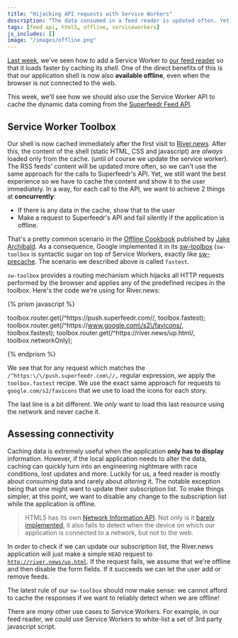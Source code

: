 ```yaml
---
title: "Hijacking API requests with Service Workers"
description: "The data consumed in a feed reader is updated often. Yet, for the best experience, we want to also serve the cached data."
tags: [feed api, html5, offline, serviceworkers]
js_includes: []
image: "/images/offline.png"
---
```


[Last week](/service-workers/), we've seen how to add a Service Worker to [our feed reader](https://river.news/) so that it loads faster by caching its *shell*. One of the direct benefits of this is that our application shell is now also **available offline**, even when the browser is not connected to the web.

This week, we'll see how we should also use the Service Worker API to cache the dynamic data coming from the [Superfeedr Feed API](https://superfeedr.com/).

## Service Worker Toolbox

Our shell is now cached immediately after the first visit to [River.news](https://river.news). After this, the content of the shell (static HTML, CSS and javascript) are *always* loaded only from the cache. (until of course we update the service worker).
The RSS feeds' content will be updated more often, so we can't use the same approach for the calls to Superfeedr's API. Yet, we still want the best experience so we have to cache the content and show it to the user immediately. In a way, for each call to the API, we want to achieve 2 things at **concurrently**:

* If there is any data in the cache, show that to the user
* Make a request to Superfeedr's API and fail silently if the application is offline.

That's a pretty common scenario in the [Offline Cookbook](https://jakearchibald.com/2014/offline-cookbook/) published by [Jake Archibald](https://twitter.com/jaffathecake). As a consequence, Google implemented it in its [sw-toolbox](https://github.com/GoogleChrome/sw-toolbox) (`sw-toolbox` is syntactic sugar on top of Service Workers, exactly like [sw-precache](https://github.com/GoogleChrome/sw-precache). The scenario we described above is called `fastest`.

`sw-toolbox` provides a routing mechanism which hijacks all HTTP requests performed by the browser and applies any of the predefined recipes in the toolbox. Here's the code we're using for River.news:

{% prism javascript %}

toolbox.router.get(/^https:\/\/push.superfeedr.com\//, toolbox.fastest);
toolbox.router.get(/^https:\/\/www.google.com\/s2\/favicons/, toolbox.fastest);
toolbox.router.get(/^https:\/\/river.news\/up.html/, toolbox.networkOnly);

{% endprism %}

We see that for any request which matches the `/^https:\/\/push.superfeedr.com\//,` regular expression, we apply the `toolbox.fastest` recipe. We use the exact same approach for requests to `google.com/s2/favicons` that we use to load the icons for each story.

The last line is a bit different. We *only* want to load this last resource using the network and never cache it.

## Assessing connectivity

Caching data is extremely useful when the application **only has to display** information. However, if the local application needs to alter the data, caching can quickly turn into an engineering nightmare with race conditions, lost updates and more. Luckily for us, a feed reader is mostly about *consuming* data and rarely about *altering* it. The notable exception being that one might want to update their subscription list. To make things simpler, at this point, we want to disable any change to the subscription list while the application is offline.

> HTML5 has its own [Network Information API](http://w3c.github.io/netinfo/). Not only is it [barely implemented](http://caniuse.com/#feat=netinfo), it also fails to detect when the device on which our application is connected to a network, but not to the web.

In order to check if we can update our subscription list, the River.news application will just make a simple `HEAD` request to [`http://river.news/up.html`](http://river.news/up.html). If the request fails, we assume that we're offline and then disable the form fields. If it succeeds we can let the user add or remove feeds.

The latest rule of our `sw-toolbox` should now make sense: we cannot afford to cache the responses if we want to reliably detect when we are offline!

There are *many* other use cases to Service Workers. For example, in our feed reader, we could use Service Workers to white-list a set of 3rd party javascript script.




